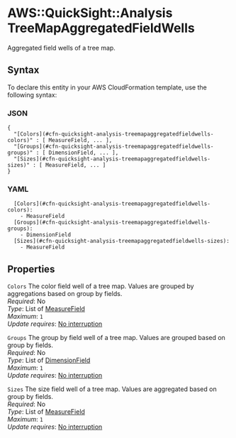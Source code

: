 # AWS::QuickSight::Analysis TreeMapAggregatedFieldWells<a name="aws-properties-quicksight-analysis-treemapaggregatedfieldwells"></a>

Aggregated field wells of a tree map\.

## Syntax<a name="aws-properties-quicksight-analysis-treemapaggregatedfieldwells-syntax"></a>

To declare this entity in your AWS CloudFormation template, use the following syntax:

### JSON<a name="aws-properties-quicksight-analysis-treemapaggregatedfieldwells-syntax.json"></a>

```
{
  "[Colors](#cfn-quicksight-analysis-treemapaggregatedfieldwells-colors)" : [ MeasureField, ... ],
  "[Groups](#cfn-quicksight-analysis-treemapaggregatedfieldwells-groups)" : [ DimensionField, ... ],
  "[Sizes](#cfn-quicksight-analysis-treemapaggregatedfieldwells-sizes)" : [ MeasureField, ... ]
}
```

### YAML<a name="aws-properties-quicksight-analysis-treemapaggregatedfieldwells-syntax.yaml"></a>

```
  [Colors](#cfn-quicksight-analysis-treemapaggregatedfieldwells-colors): 
    - MeasureField
  [Groups](#cfn-quicksight-analysis-treemapaggregatedfieldwells-groups): 
    - DimensionField
  [Sizes](#cfn-quicksight-analysis-treemapaggregatedfieldwells-sizes): 
    - MeasureField
```

## Properties<a name="aws-properties-quicksight-analysis-treemapaggregatedfieldwells-properties"></a>

`Colors`  <a name="cfn-quicksight-analysis-treemapaggregatedfieldwells-colors"></a>
The color field well of a tree map\. Values are grouped by aggregations based on group by fields\.  
*Required*: No  
*Type*: List of [MeasureField](aws-properties-quicksight-analysis-measurefield.md)  
*Maximum*: `1`  
*Update requires*: [No interruption](https://docs.aws.amazon.com/AWSCloudFormation/latest/UserGuide/using-cfn-updating-stacks-update-behaviors.html#update-no-interrupt)

`Groups`  <a name="cfn-quicksight-analysis-treemapaggregatedfieldwells-groups"></a>
The group by field well of a tree map\. Values are grouped based on group by fields\.  
*Required*: No  
*Type*: List of [DimensionField](aws-properties-quicksight-analysis-dimensionfield.md)  
*Maximum*: `1`  
*Update requires*: [No interruption](https://docs.aws.amazon.com/AWSCloudFormation/latest/UserGuide/using-cfn-updating-stacks-update-behaviors.html#update-no-interrupt)

`Sizes`  <a name="cfn-quicksight-analysis-treemapaggregatedfieldwells-sizes"></a>
The size field well of a tree map\. Values are aggregated based on group by fields\.  
*Required*: No  
*Type*: List of [MeasureField](aws-properties-quicksight-analysis-measurefield.md)  
*Maximum*: `1`  
*Update requires*: [No interruption](https://docs.aws.amazon.com/AWSCloudFormation/latest/UserGuide/using-cfn-updating-stacks-update-behaviors.html#update-no-interrupt)